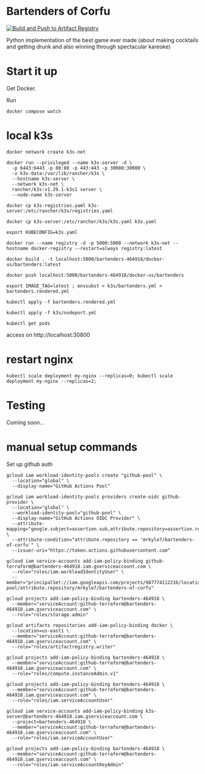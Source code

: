 # Bartenders of Corfu

[![Build and Push to Artifact Registry](https://github.com/mrkyle7/bartenders-of-corfu/actions/workflows/build-and-push.yml/badge.svg)](https://github.com/mrkyle7/bartenders-of-corfu/actions/workflows/build-and-push.yml)

Python implementation of the best game ever made (about making cocktails and getting drunk and also winning through spectacular kareoke)

# Start it up

Get Docker.

Run 

```
docker compose watch
```

# local k3s

`docker network create k3s-net`

```
docker run --privileged --name k3s-server -d \
  -p 6443:6443 -p 80:80 -p 443:443 -p 30080:30080 \
  -v k3s-data:/var/lib/rancher/k3s \
  --hostname k3s-server \
  --network k3s-net \
  rancher/k3s:v1.29.1-k3s1 server \
  --node-name k3s-server 
```

`docker cp k3s-registries.yaml k3s-server:/etc/rancher/k3s/registries.yaml`

`docker cp k3s-server:/etc/rancher/k3s/k3s.yaml k3s.yaml`

`export KUBECONFIG=k3s.yaml`

`docker run --name registry -d -p 5000:5000 --network k3s-net --hostname docker-registry --restart=always registry:latest`

`docker build . -t localhost:5000/bartenders-464918/docker-us/bartenders:latest`

`docker push localhost:5000/bartenders-464918/docker-us/bartenders`

`export IMAGE_TAG=latest ; envsubst < k3s/bartenders.yml > bartenders.rendered.yml` 

`kubectl apply -f bartenders.rendered.yml`

`kubectl apply -f k3s/nodeport.yml`

`kubectl get pods`

access on http://localhost:30800


# restart nginx

`kubectl scale deployment my-nginx --replicas=0; kubectl scale deployment my-nginx --replicas=2;`


# Testing

Coming soon...

# manual setup commands

Set up github auth

```
gcloud iam workload-identity-pools create "github-pool" \
  --location="global" \
  --display-name="GitHub Actions Pool"

gcloud iam workload-identity-pools providers create-oidc github-provider \
  --location="global" \
  --workload-identity-pool="github-pool" \
  --display-name="GitHub Actions OIDC Provider" \
  --attribute-mapping="google.subject=assertion.sub,attribute.repository=assertion.repository" \
  --attribute-condition="attribute.repository == 'mrkyle7/bartenders-of-corfu'" \
  --issuer-uri="https://token.actions.githubusercontent.com"

gcloud iam service-accounts add-iam-policy-binding github-terraform@bartenders-464918.iam.gserviceaccount.com \
  --role="roles/iam.workloadIdentityUser" \
  --member="principalSet://iam.googleapis.com/projects/987774112216/locations/global/workloadIdentityPools/github-pool/attribute.repository/mrkyle7/bartenders-of-corfu"

gcloud projects add-iam-policy-binding bartenders-464918 \                                                                                  
  --member="serviceAccount:github-terraform@bartenders-464918.iam.gserviceaccount.com" \
  --role="roles/storage.admin"

gcloud artifacts repositories add-iam-policy-binding docker \
  --location=us-east1 \
  --member="serviceAccount:github-terraform@bartenders-464918.iam.gserviceaccount.com" \
  --role="roles/artifactregistry.writer"

gcloud projects add-iam-policy-binding bartenders-464918 \     
  --member="serviceAccount:github-terraform@bartenders-464918.iam.gserviceaccount.com" \
  --role="roles/compute.instanceAdmin.v1"

gcloud projects add-iam-policy-binding bartenders-464918 \
  --member="serviceAccount:github-terraform@bartenders-464918.iam.gserviceaccount.com" \
  --role="roles/iam.serviceAccountUser"

gcloud iam service-accounts add-iam-policy-binding k3s-server@bartenders-464918.iam.gserviceaccount.com \
  --project=bartenders-464918 \
  --member="serviceAccount:github-terraform@bartenders-464918.iam.gserviceaccount.com" \
  --role="roles/iam.serviceAccountUser"

gcloud projects add-iam-policy-binding bartenders-464918 \
  --member="serviceAccount:github-terraform@bartenders-464918.iam.gserviceaccount.com" \
  --role="roles/iam.serviceAccountKeyAdmin"
```